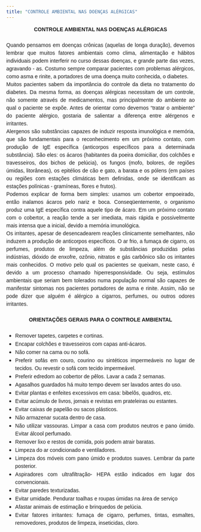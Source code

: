 ```yaml
---
title: "CONTROLE AMBIENTAL NAS DOENÇAS ALÉRGICAS"
---
```


<div align="center" class="MsoNormal" style="line-height: 150%; margin: 0cm 0cm 0pt; text-align: center;"><b style="mso-bidi-font-weight: normal;"><span style="font-family: 'Arial','sans-serif';">CONTROLE AMBIENTAL NAS DOENÇAS ALÉRGICAS</span></b></div><div class="MsoNormal" style="line-height: 150%; margin: 0cm 0cm 0pt;"><br /></div><div class="MsoNormal" style="line-height: 150%; margin: 0cm 0cm 0pt; text-align: justify;"><span style="font-family: 'Arial','sans-serif';">Quando pensamos em doenças crônicas (aquelas de longa duração), devemos lembrar que muitos fatores ambientais como clima, alimentação e hábitos individuais podem interferir no curso dessas doenças, e grande parte das vezes, agravando - as. Costumo sempre comparar pacientes com problemas alérgicos, como asma e rinite, a portadores de uma doença muito conhecida, o diabetes.</span></div><div class="MsoNormal" style="line-height: 150%; margin: 0cm 0cm 0pt; text-align: justify;"><span style="font-family: 'Arial','sans-serif';">Muitos pacientes sabem da importância do controle da dieta no tratamento do diabetes. Da mesma forma, as doenças alérgicas necessitam de um controle, não somente através de medicamentos, mas principalmente do ambiente ao qual o paciente se expõe. Antes de orientar como devemos “tratar o ambiente” do paciente alérgico,</span><span style="font-family: 'Arial','sans-serif'; mso-bidi-font-family: 'Times New Roman';"> gostaria de salientar a diferença entre alérgenos e irritantes.</span></div><div class="MsoNormal" style="line-height: 150%; margin: 0cm 0cm 0pt; text-align: justify;"><shapetype coordsize="21600,21600" filled="f" id="t75" o:preferrelative="t" o:spt="75" path="m@4@5l@4@11@9@11@9@5xe" stroked="f"><stroke joinstyle="miter"></stroke><formulas><f eqn="if lineDrawn pixelLineWidth 0"></f><f eqn="sum @0 1 0"></f><f eqn="sum 0 0 @1"></f><f eqn="prod @2 1 2"></f><f eqn="prod @3 21600 pixelWidth"></f><f eqn="prod @3 21600 pixelHeight"></f><f eqn="sum @0 0 1"></f><f eqn="prod @6 1 2"></f><f eqn="prod @7 21600 pixelWidth"></f><f eqn="sum @8 21600 0"></f><f eqn="prod @7 21600 pixelHeight"></f><f eqn="sum @10 21600 0"></f></formulas><path gradientshapeok="t" o:connecttype="rect" o:extrusionok="f"></path><lock aspectratio="t" v:ext="edit"></lock></shapetype><shape id="s1026" style="height: 100.2pt; left: 0px; margin-left: 0px; margin-top: 2.4pt; position: absolute; text-align: left; width: 103.85pt; z-index: 251655168;" type="#t75"><imagedata o:title="imagess" src="file:///C:\DOCUME~1\User\CONFIG~1\Temp\msohtmlclip1\01\clip_image001.jpg"></imagedata><wrap type="square"></wrap></shape><shape id="s1027" style="height: 112.1pt; left: 0px; margin-left: 299.25pt; margin-top: 110.8pt; position: absolute; text-align: left; width: 141.75pt; z-index: 251656192;" type="#t75"><imagedata o:title="fungos" src="file:///C:\DOCUME~1\User\CONFIG~1\Temp\msohtmlclip1\01\clip_image003.jpg"></imagedata><wrap type="square"></wrap></shape><span style="font-family: 'Arial','sans-serif'; mso-bidi-font-family: 'Times New Roman';">Alergenos são substâncias capazes de induzir resposta imunológica e memória, que são fundamentais para o reconhecimento em um próximo contato, com produção de IgE específica (anticorpos específicos para a determinada substância). São eles: os ácaros (habitantes da poeira domiciliar, dos colchões e travesseiros, dos bichos de pelúcia), os fungos (mofo, bolores, de regiões úmidas, litorâneas), os epitélios de cão e gato, a barata e os pólens (em países ou regiões com estações climáticas bem definidas, onde se identificam as estações polínicas - gramíneas, flores e frutos). </span></div><div class="MsoNormal" style="line-height: 150%; margin: 0cm 0cm 0pt; text-align: justify;"><shape id="s1029" style="height: 91.25pt; left: 0px; margin-left: 90pt; margin-top: 0.55pt; position: absolute; text-align: left; width: 99pt; z-index: 251658240;" type="#t75"><imagedata o:title="polen" src="file:///C:\DOCUME~1\User\CONFIG~1\Temp\msohtmlclip1\01\clip_image005.jpg"></imagedata><wrap type="square"></wrap></shape><shape id="s1028" style="height: 90.95pt; left: 0px; margin-left: -0.3pt; margin-top: 0.85pt; position: absolute; text-align: left; width: 91.5pt; z-index: 251657216;" type="#t75"><imagedata o:title="polens" src="file:///C:\DOCUME~1\User\CONFIG~1\Temp\msohtmlclip1\01\clip_image007.jpg"></imagedata><wrap type="square"></wrap></shape><span style="font-family: 'Arial','sans-serif'; mso-bidi-font-family: 'Times New Roman';">Podemos explicar de forma bem simples: usamos um cobertor empoeirado, então inalamos ácaros pelo nariz e boca. Conseqüentemente, o organismo produz uma IgE específica contra aquele tipo de ácaro. Em um próximo contato com o cobertor, a reação tende a ser imediata, mais rápida e possivelmente mais intensa que a inicial, devido a memória imunológica. </span></div><div class="MsoNormal" style="line-height: 150%; margin: 0cm 0cm 0pt; text-align: justify;"><shape id="s1031" style="height: 118pt; left: 0px; margin-left: 315.75pt; margin-top: 125pt; position: absolute; text-align: left; width: 125.25pt; z-index: 251660288;" type="#t75"><imagedata o:title="gato" src="file:///C:\DOCUME~1\User\CONFIG~1\Temp\msohtmlclip1\01\clip_image009.jpg"></imagedata><wrap type="square"></wrap></shape><shape fillcolor="#0c9" id="s1030" style="height: 114.85pt; left: 0px; margin-left: 0px; margin-top: 0px; position: absolute; text-align: left; width: 153.1pt; z-index: 251659264;" type="#t75"><imagedata o:title="" src="file:///C:\DOCUME~1\User\CONFIG~1\Temp\msohtmlclip1\01\clip_image011.png"></imagedata><wrap type="square"></wrap></shape><span style="font-family: 'Arial','sans-serif'; mso-bidi-font-family: 'Times New Roman';">Os irritantes, apesar de desencadearem reações clinicamente semelhantes, não induzem a produção de anticorpos específicos. O ar frio, a fumaça de cigarro, os perfumes, produtos de limpeza, além de substâncias produzidas pelas indústrias, dióxido de enxofre, ozônio, nitratos e gás carbônico são os irritantes mais conhecidos. O motivo pelo qual os pacientes se queixam, neste caso, é devido a um processo chamado hiperresponsividade. Ou seja, estímulos ambientais que seriam bem tolerados numa população normal são capazes de manifestar sintomas nos pacientes portadores de asma e rinite. Assim, não se pode dizer que alguém é alérgico a cigarros, perfumes, ou outros odores irritantes.</span></div><div class="MsoNormal" style="line-height: 150%; margin: 0cm 0cm 0pt; mso-layout-grid-align: none; text-align: justify;"><br /></div><div align="center" class="MsoNormal" style="line-height: 150%; margin: 0cm 0cm 0pt; mso-layout-grid-align: none; text-align: center;"><b><span style="font-family: 'Arial','sans-serif';">ORIENTAÇÕES GERAIS PARA O CONTROLE AMBIENTAL</span></b></div><div class="MsoNormal" style="line-height: 150%; margin: 0cm 0cm 0pt 18pt; mso-layout-grid-align: none; text-align: justify;"><br /></div><ul style="margin-top: 0cm;" type="disc"><li class="MsoNormal" style="line-height: 150%; margin: 0cm 0cm 0pt; mso-layout-grid-align: none; mso-list: l0 level1 lfo1; tab-stops: list 36.0pt; text-align: justify;"><span style="font-family: 'Arial','sans-serif';">Remover tapetes, carpetes e cortinas.</span></li> <li class="MsoNormal" style="line-height: 150%; margin: 0cm 0cm 0pt; mso-layout-grid-align: none; mso-list: l0 level1 lfo1; tab-stops: list 36.0pt; text-align: justify;"><span style="font-family: 'Arial','sans-serif';">Encapar colchões e travesseiros com<span style="color: red;"> </span>capas anti-ácaros.</span></li> <li class="MsoNormal" style="line-height: 150%; margin: 0cm 0cm 0pt; mso-layout-grid-align: none; mso-list: l0 level1 lfo1; tab-stops: list 36.0pt; text-align: justify;"><span style="font-family: 'Arial','sans-serif';">Não comer na cama ou no sofá.</span></li> <li class="MsoNormal" style="line-height: 150%; margin: 0cm 0cm 0pt; mso-layout-grid-align: none; mso-list: l0 level1 lfo1; tab-stops: list 36.0pt; text-align: justify;"><span style="font-family: 'Arial','sans-serif';">Preferir sofás em couro, courino ou sintéticos impermeáveis no lugar de tecidos. Ou revestir o sofá com tecido impermeável.</span></li> <li class="MsoNormal" style="line-height: 150%; margin: 0cm 0cm 0pt; mso-layout-grid-align: none; mso-list: l0 level1 lfo1; tab-stops: list 36.0pt; text-align: justify;"><span style="font-family: 'Arial','sans-serif';">Preferir edredom ao cobertor de pêlos. Lavar a cada 2 semanas. </span></li> <li class="MsoNormal" style="line-height: 150%; margin: 0cm 0cm 0pt; mso-layout-grid-align: none; mso-list: l0 level1 lfo1; tab-stops: list 36.0pt; text-align: justify;"><span style="font-family: 'Arial','sans-serif';">Agasalhos guardados há muito tempo devem ser lavados antes do uso.</span><span style="font-family: 'Arial','sans-serif'; mso-bidi-font-family: 'Times New Roman';"></span></li> <li class="MsoNormal" style="line-height: 150%; margin: 0cm 0cm 0pt; mso-layout-grid-align: none; mso-list: l0 level1 lfo1; tab-stops: list 36.0pt; text-align: justify;"><span style="font-family: 'Arial','sans-serif';">Evitar plantas e enfeites excessivos em casa: bibelôs, quadros, etc.</span></li> <li class="MsoNormal" style="line-height: 150%; margin: 0cm 0cm 0pt; mso-layout-grid-align: none; mso-list: l0 level1 lfo1; tab-stops: list 36.0pt; text-align: justify;"><span style="font-family: 'Arial','sans-serif';">Evitar acúmulo de livros, jornais e revistas em prateleiras ou estantes.</span></li> <li class="MsoNormal" style="line-height: 150%; margin: 0cm 0cm 0pt; mso-layout-grid-align: none; mso-list: l0 level1 lfo1; tab-stops: list 36.0pt; text-align: justify;"><span style="font-family: 'Arial','sans-serif';">Evitar caixas de papelão ou sacos plásticos.</span></li> <li class="MsoNormal" style="line-height: 150%; margin: 0cm 0cm 0pt; mso-layout-grid-align: none; mso-list: l0 level1 lfo1; tab-stops: list 36.0pt; text-align: justify;"><span style="font-family: 'Arial','sans-serif';">Não armazenar sucata dentro de casa.</span></li> <li class="MsoNormal" style="line-height: 150%; margin: 0cm 0cm 0pt; mso-layout-grid-align: none; mso-list: l0 level1 lfo1; tab-stops: list 36.0pt; text-align: justify;"><span style="font-family: 'Arial','sans-serif';">Não utilizar vassouras. Limpar a casa com produtos neutros e pano úmido. Evitar álcool perfumado.</span></li> <li class="MsoNormal" style="line-height: 150%; margin: 0cm 0cm 0pt; mso-layout-grid-align: none; mso-list: l0 level1 lfo1; tab-stops: list 36.0pt; text-align: justify;"><span style="font-family: 'Arial','sans-serif';">Remover lixo e restos de comida, pois podem atrair baratas.</span></li> <li class="MsoNormal" style="line-height: 150%; margin: 0cm 0cm 0pt; mso-layout-grid-align: none; mso-list: l0 level1 lfo1; tab-stops: list 36.0pt; text-align: justify;"><span style="font-family: 'Arial','sans-serif';">Limpeza do ar condicionado e ventiladores.</span></li> <li class="MsoNormal" style="line-height: 150%; margin: 0cm 0cm 0pt; mso-layout-grid-align: none; mso-list: l0 level1 lfo1; tab-stops: list 36.0pt; text-align: justify;"><span style="font-family: 'Arial','sans-serif';">Limpeza dos móveis com pano úmido e produtos suaves. Lembrar da parte posterior.</span></li> <li class="MsoNormal" style="line-height: 150%; margin: 0cm 0cm 0pt; mso-layout-grid-align: none; mso-list: l0 level1 lfo1; tab-stops: list 36.0pt; text-align: justify;"><span style="font-family: 'Arial','sans-serif';">Aspiradores com ultrafiltração- HEPA estão indicados em lugar dos convencionais.</span></li> <li class="MsoNormal" style="line-height: 150%; margin: 0cm 0cm 0pt; mso-layout-grid-align: none; mso-list: l0 level1 lfo1; tab-stops: list 36.0pt; text-align: justify;"><span style="font-family: 'Arial','sans-serif';">Evitar paredes texturizadas.</span></li> <li class="MsoNormal" style="line-height: 150%; margin: 0cm 0cm 0pt; mso-layout-grid-align: none; mso-list: l0 level1 lfo1; tab-stops: list 36.0pt; text-align: justify;"><span style="font-family: 'Arial','sans-serif';">Evitar umidade. Pendurar toalhas e roupas úmidas na área de serviço</span></li> <li class="MsoNormal" style="line-height: 150%; margin: 0cm 0cm 0pt; mso-layout-grid-align: none; mso-list: l0 level1 lfo1; tab-stops: list 36.0pt; text-align: justify;"><span style="font-family: 'Arial','sans-serif';">Afastar animais de estimação e brinquedos de pelúcia.</span></li> <li class="MsoNormal" style="line-height: 150%; margin: 0cm 0cm 0pt; mso-layout-grid-align: none; mso-list: l0 level1 lfo1; tab-stops: list 36.0pt; text-align: justify;"><span style="font-family: 'Arial','sans-serif';">Evitar fatores irritantes: fumaça de cigarro, perfumes, tintas, esmaltes, removedores, produtos de limpeza, inseticidas, cloro. </span></li> </ul>